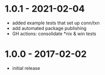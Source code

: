 
# 1.0.1 - 2021-02-04

- added example tests that set up conn/txn
- add automated package publishing
- GH actions: consolidate *nix & win tests

# 1.0.0 - 2017-02-02

- initial release
